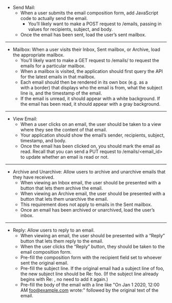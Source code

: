 - Send Mail: 
    - When a user submits the email composition form, add JavaScript code to actually send the email.
        - You’ll likely want to make a POST request to /emails, passing in values for recipients, subject, and body.
    - Once the email has been sent, load the user’s sent mailbox.

---
- Mailbox: When a user visits their Inbox, Sent mailbox, or Archive, load the appropriate mailbox.
    - You’ll likely want to make a GET request to /emails/<mailbox> to request the emails for a particular mailbox.
    - When a mailbox is visited, the application should first query the API for the latest emails in that mailbox.
    - Each email should then be rendered in its own box (e.g. as a <div> with a border) that displays who the email is from, what the subject line is, and the timestamp of the email.
    - If the email is unread, it should appear with a white background. If the email has been read, it should appear with a gray background.
---

- View Email: 
  - When a user clicks on an email, the user should be taken to a view where they see the content of that email.
  - Your application should show the email’s sender, recipients, subject, timestamp, and body.
  - Once the email has been clicked on, you should mark the email as read. Recall that you can send a PUT request to /emails/<email_id> to update whether an email is read or not.
---

- Archive and Unarchive: Allow users to archive and unarchive emails that they have received.
  - When viewing an Inbox email, the user should be presented with a button that lets them archive the email. 
  - When viewing an Archive email, the user should be presented with a button that lets them unarchive the email. 
  - This requirement does not apply to emails in the Sent mailbox.
  - Once an email has been archived or unarchived, load the user’s inbox.
  
---

- Reply: Allow users to reply to an email.
  - When viewing an email, the user should be presented with a “Reply” button that lets them reply to the email.
  - When the user clicks the “Reply” button, they should be taken to the email composition form.
  - Pre-fill the composition form with the recipient field set to whoever sent the original email.
  - Pre-fill the subject line. If the original email had a subject line of foo, the new subject line should be Re: foo. (If the subject line already begins with Re: , no need to add it again.)
  - Pre-fill the body of the email with a line like "On Jan 1 2020, 12:00 AM foo@example.com wrote:" followed by the original text of the email.